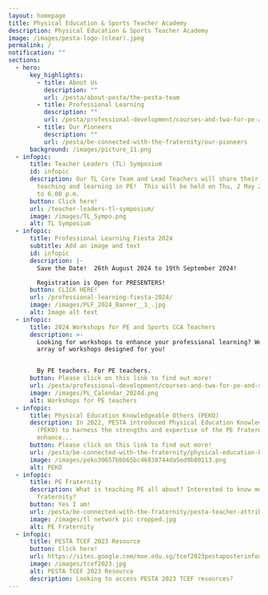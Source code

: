 ```yaml
---
layout: homepage
title: Physical Education & Sports Teacher Academy
description: Physical Education & Sports Teacher Academy
image: /images/pesta-logo-(clear).jpeg
permalink: /
notification: ""
sections:
  - hero:
      key_highlights:
        - title: About Us
          description: ""
          url: /pesta/about-pesta/the-pesta-team
        - title: Professional Learning
          description: ""
          url: /pesta/professional-development/courses-and-twa-for-pe-and-sports-teachers/
        - title: Our Pioneers
          description: ""
          url: /pesta/be-connected-with-the-fraternity/our-pioneers
      background: /images/picture_11.png
  - infopic:
      title: Teacher Leaders (TL) Symposium
      id: infopic
      description: Our TL Core Team and Lead Teachers will share their insights on
        teaching and learning in PE!  This will be held on Thu, 2 May 2024, 1.30
        to 6.00 p.m.
      button: Click here!
      url: /teacher-leaders-tl-symposium/
      image: /images/TL_Sympo.png
      alt: TL Symposium
  - infopic:
      title: Professional Learning Fiesta 2024
      subtitle: Add an image and text
      id: infopic
      description: |-
        Save the Date!  26th August 2024 to 19th September 2024!

        Registration is Open for PRESENTERS!
      button: CLICK HERE!
      url: /professional-learning-fiesta-2024/
      image: /images/PLF_2024_Banner__1_.jpg
      alt: Image alt text
  - infopic:
      title: 2024 Workshops for PE and Sports CCA Teachers
      description: >-
        Looking for workshops to enhance your professional learning? We have an
        array of workshops designed for you! 


        By PE teachers. For PE teachers.
      button: Please click on this link to find out more!
      url: /pesta/professional-development/courses-and-twa-for-pe-and-sports-teachers/
      image: /images/PL_Calendar_2024d.png
      alt: Workshops for PE teachers
  - infopic:
      title: Physical Education Knowledgeable Others (PEKO)
      description: In 2022, PESTA introduced Physical Education Knowledgeable Others
        (PEKO) to harness the strengths and expertise of the PE fraternity to
        enhance...
      button: Please click on this link to find out more!
      url: /pesta/be-connected-with-the-fraternity/physical-education-knowledgeable-others-peko
      image: /images/peko30657bbb65bc46838744da5ed9b80113.png
      alt: PEKO
  - infopic:
      title: PE Fraternity
      description: What is teaching PE all about? Interested to know more about the PE
        fraternity?
      button: Yes I am!
      url: /pesta/be-connected-with-the-fraternity/pesta-teacher-attributes/
      image: /images/tl network pic cropped.jpg
      alt: PE Fraternity
  - infopic:
      title: PESTA TCEF 2023 Resource
      button: Click here!
      url: https://sites.google.com/moe.edu.sg/tcef2023pestaposterinfomations/home
      image: /images/tcef2023.jpg
      alt: PESTA TCEF 2023 Resource
      description: Looking to access PESTA 2023 TCEF resources?
---
```

